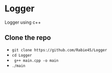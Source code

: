 # Logger
Logger using c++
## Clone the repo
 - ``` git clone https://github.com/Rabie45/Logger ```
 - ``` cd Logger ```
 - ``` g++ main.cpp -o main```
 - ``` ./main ```
